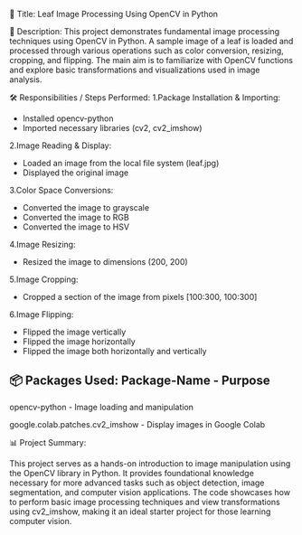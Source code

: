 📌 Title:
Leaf Image Processing Using OpenCV in Python


📝 Description:
This project demonstrates fundamental image processing techniques using OpenCV in Python. A sample image of a leaf is loaded and processed through various operations such as color conversion, resizing, cropping, and flipping. The main aim is to familiarize with OpenCV functions and explore basic transformations and visualizations used in image analysis.



🛠️ Responsibilities / Steps Performed:
1.Package Installation & Importing:
* Installed opencv-python
* Imported necessary libraries (cv2, cv2_imshow)

2.Image Reading & Display:
* Loaded an image from the local file system (leaf.jpg)
* Displayed the original image

3.Color Space Conversions:
* Converted the image to grayscale
* Converted the image to RGB
* Converted the image to HSV

4.Image Resizing:
* Resized the image to dimensions (200, 200)

5.Image Cropping:
* Cropped a section of the image from pixels [100:300, 100:300]

6.Image Flipping:
* Flipped the image vertically
* Flipped the image horizontally
* Flipped the image both horizontally and vertically
  


📦 Packages Used:
Package-Name	                      -                  Purpose
---------------------------------------------------------------                                           
opencv-python         	            -                  Image loading and manipulation

google.colab.patches.cv2_imshow	    -                  Display images in Google Colab


📊 Project Summary:

This project serves as a hands-on introduction to image manipulation using the OpenCV library in Python. It provides foundational knowledge necessary for more advanced tasks such as object detection, image segmentation, and computer vision applications. The code showcases how to perform basic image processing techniques and view transformations using cv2_imshow, making it an ideal starter project for those learning computer vision.
















